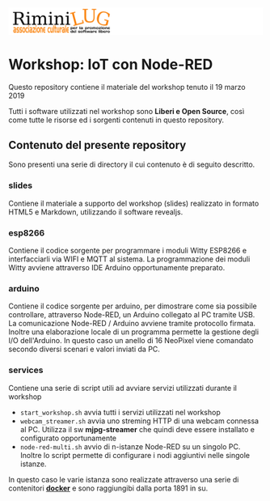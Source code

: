 ![RiminiLUG Logo](/slides/images/logo-riminilug.png)


Workshop: IoT con Node-RED 
===========================

Questo repository contiene il materiale del workshop tenuto il 19 marzo 2019


Tutti i software utilizzati nel workshop sono **Liberi e Open Source**, così come tutte le risorse ed i sorgenti contenuti in questo repository.


Contenuto del presente repository
---------------------------------
Sono presenti una serie di directory il cui contenuto è di seguito descritto.

### slides

Contiene il materiale a supporto del workshop (slides) realizzato in formato HTML5 e Markdown, utilizzando il software revealjs.


### esp8266

Contiene il codice sorgente per programmare i moduli Witty ESP8266 e interfacciarli via WIFI e MQTT al sistema. La programmazione dei moduli Witty avviene attraverso IDE Arduino opportunamente preparato.


### arduino

Contiene il codice sorgente per arduino, per dimostrare come sia possibile controllare, attraverso Node-RED, un Arduino collegato al PC tramite USB. La comunicazione Node-RED / Arduino avviene tramite protocollo firmata.
Inoltre una elaborazione locale di un programma permette la gestione degli I/O dell'Arduino.
In questo caso un anello di 16 NeoPixel viene comandato secondo diversi scenari e valori inviati da PC.


### services

Contiene una serie di script utili ad avviare servizi utilizzati durante il workshop

* `start_workshop.sh` avvia tutti i servizi utilizzati nel workshop
* `webcam_streamer.sh` avvia uno streming HTTP di una webcam connessa al PC. Utilizza il sw **mjpg-streamer** che quindi deve essere installato e configurato opportunamente
* `node-red-multi.sh` avvio di n-istanze Node-RED su un singolo PC. Inoltre lo script permette di configurare i nodi aggiuntivi nelle singole istanze.

In questo caso le varie istanza sono realizzate attraverso una serie di contenitori **[docker](https://www.docker.com/)** e sono raggiungibi dalla porta 1891 in su.



